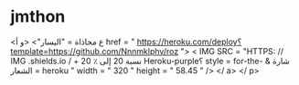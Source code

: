 # jmthon

<ع محاذاة = "اليسار"> <و أ href = " https://heroku.com/deploy؟template=https://github.com/Nnnmklphv/roz "> < IMG  SRC = "HTTPS: // IMG .shields.io / + نسبة 20 إلى ٪ 20 Heroku-purple؟ style = for-the- شارة & الشعار = heroku " width = " 320 " height = " 58.45 " /> </ a> </ p>
